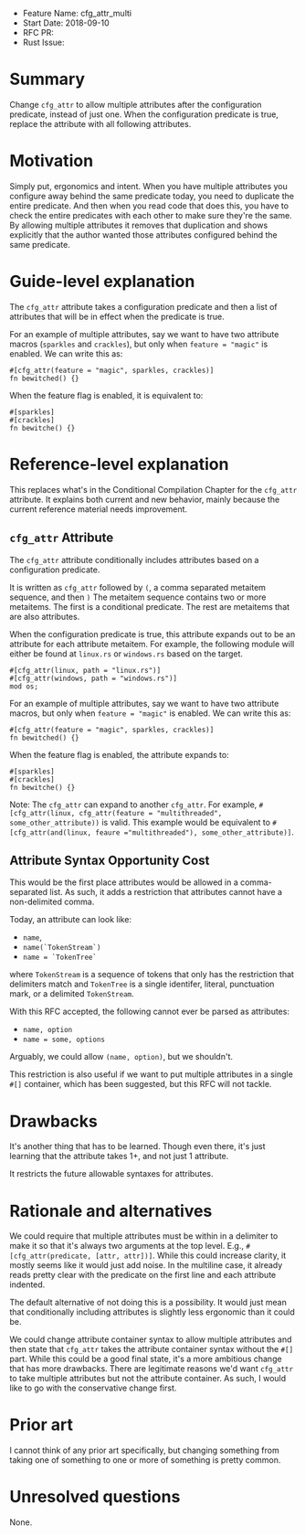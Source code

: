 - Feature Name: cfg_attr_multi
- Start Date: 2018-09-10
- RFC PR: 
- Rust Issue: 

# Summary
[summary]: #summary

Change `cfg_attr` to allow multiple attributes after the configuration
predicate, instead of just one. When the configuration predicate is true,
replace the attribute with all following attributes.

# Motivation
[motivation]: #motivation

Simply put, ergonomics and intent. When you have multiple attributes you
configure away behind the same predicate today, you need to duplicate the entire
predicate. And then when you read code that does this, you have to check the
entire predicates with each other to make sure they're the same. By allowing
multiple attributes it removes that duplication and shows explicitly that the
author wanted those attributes configured behind the same predicate.

# Guide-level explanation
[guide-level-explanation]: #guide-level-explanation

The `cfg_attr` attribute takes a configuration predicate and then a list of
attributes that will be in effect when the predicate is true.

For an example of multiple attributes, say we want to have two attribute macros
(`sparkles` and `crackles`), but only when `feature = "magic"` is enabled. We
can write this as:

```rust,igore
#[cfg_attr(feature = "magic", sparkles, crackles)]
fn bewitched() {}
```

When the feature flag is enabled, it is equivalent to:

```rust,ignore
#[sparkles]
#[crackles]
fn bewitche() {}
```

# Reference-level explanation
[reference-level-explanation]: #reference-level-explanation

This replaces what's in the Conditional Compilation Chapter for the `cfg_attr`
attribute. It explains both current and new behavior, mainly because the
current reference material needs improvement.

## `cfg_attr` Attribute

The `cfg_attr` attribute conditionally includes attributes based on a
configuration predicate. 

It is written as `cfg_attr` followed by `(`, a comma separated metaitem
sequence, and then `)` The metaitem sequence contains two or more metaitems.
The first is a conditional predicate. The rest are metaitems that are also
attributes.

When the configuration predicate is true, this attribute expands out to be an
attribute for each attribute metaitem. For example, the following module will
either be found at `linux.rs` or `windows.rs` based on the target.

```rust,ignore
#[cfg_attr(linux, path = "linux.rs")]
#[cfg_attr(windows, path = "windows.rs")]
mod os;
```

For an example of multiple attributes, say we want to have two attribute macros,
but only when `feature = "magic"` is enabled. We can write this as:

```rust,igore
#[cfg_attr(feature = "magic", sparkles, crackles)]
fn bewitched() {}
```

When the feature flag is enabled, the attribute expands to:

```rust,ignore
#[sparkles]
#[crackles]
fn bewitche() {}
```

Note: The `cfg_attr` can expand to another `cfg_attr`. For example,
`#[cfg_attr(linux, cfg_attr(feature = "multithreaded", some_other_attribute))`
is valid. This example would be equivalent to
`#[cfg_attr(and(linux, feaure ="multithreaded"), some_other_attribute)]`.

## Attribute Syntax Opportunity Cost

This would be the first place attributes would be allowed in a comma-separated
list. As such, it adds a restriction that attributes cannot have a non-delimited
comma.

Today, an attribute can look like:

* `name`,
* ``name(`TokenStream`)``
* ``name = `TokenTree` ``

where `TokenStream` is a sequence of tokens that only has the restriction that
delimiters match and `TokenTree` is a single identifer, literal, punctuation
mark, or a delimited `TokenStream`.

With this RFC accepted, the following cannot ever be parsed as attributes:

* `name, option`
* `name = some, options`

Arguably, we could allow `(name, option)`, but we shouldn't.

This restriction is also useful if we want to put multiple attributes in a
single `#[]` container, which has been suggested, but this RFC will not tackle.

# Drawbacks
[drawbacks]: #drawbacks

It's another thing that has to be learned. Though even there, it's just learning
that the attribute takes 1+, and not just 1 attribute.

It restricts the future allowable syntaxes for attributes.

# Rationale and alternatives
[rationale-and-alternatives]: #rationale-and-alternatives

We could require that multiple attributes must be within in a delimiter to make
it so that it's always two arguments at the top level. E.g.,
`#[cfg_attr(predicate, [attr, attr])]`. While this could increase clarity, it
mostly seems like it would just add noise. In the multiline case, it already
reads pretty clear with the predicate on the first line and each attribute
indented.

The default alternative of not doing this is a possibility. It would just mean
that conditionally including attributes is slightly less ergonomic than it
could be.

We could change attribute container syntax to allow multiple attributes and then
state that `cfg_attr` takes the attribute container syntax without the `#[]`
part. While this could be a good final state, it's a more ambitious change that
has more drawbacks. There are legitimate reasons we'd want `cfg_attr` to take
multiple attributes but not the attribute container. As such, I would like to
go with the conservative change first.

# Prior art
[prior-art]: #prior-art

I cannot think of any prior art specifically, but changing something from taking
one of something to one or more of something is pretty common.

# Unresolved questions
[unresolved-questions]: #unresolved-questions

None.
